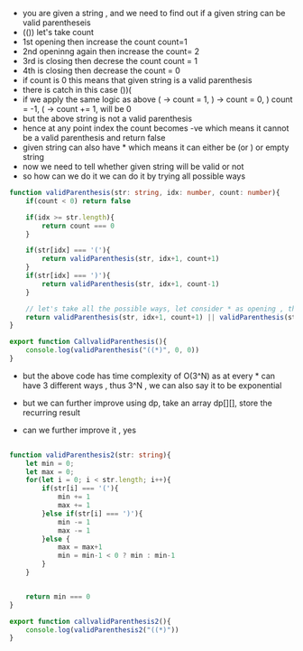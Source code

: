- you are given a string , and we need to find out if a given string can be valid parentheseis
- (()) let's take count 
- 1st opening then increase the count count=1
- 2nd openinng again then increase the count= 2
- 3rd is closing then decrese the count count = 1
- 4th is closing then decrease the count = 0
- if count is 0 this means that given string is a valid parenthesis
- there is catch in this case ())(
- if we apply the same logic as above ( -> count = 1,  ) -> count = 0, ) count = -1, ( -> count += 1, will be 0
- but the above string is not a valid parenthesis
- hence at any point index the count becomes -ve which means it cannot be a valid parenthesis and return false
- given string can also have * which means it can either be (or ) or empty string
- now we need to tell whether given string will be valid or not
- so how can we do it we can do it by trying all possible ways

```ts
function validParenthesis(str: string, idx: number, count: number){
    if(count < 0) return false

    if(idx >= str.length){
        return count === 0
    }

    if(str[idx] === '('){
        return validParenthesis(str, idx+1, count+1)
    }
    if(str[idx] === ')'){
        return validParenthesis(str, idx+1, count-1)
    }

    // let's take all the possible ways, let consider * as opening , then closing, then empty
    return validParenthesis(str, idx+1, count+1) || validParenthesis(str, idx+1, count-1) || validParenthesis(str, idx+1, count)
}

export function CallvalidParenthesis(){
    console.log(validParenthesis("((*)", 0, 0))
}

```
- but the above code has time complexity of O(3^N) as at every * can have 3 different ways , thus 3^N , we can also say it to be exponential
-  but we can further improve using dp, take an array dp[][], store the recurring result

- can we further improve it , yes
```ts
 
function validParenthesis2(str: string){
    let min = 0;
    let max = 0;
    for(let i = 0; i < str.length; i++){
        if(str[i] === '('){
            min += 1
            max += 1
        }else if(str[i] === ')'){
            min -= 1
            max -= 1
        }else {
            max = max+1
            min = min-1 < 0 ? min : min-1
        }
    }


    return min === 0
}

export function callvalidParenthesis2(){
    console.log(validParenthesis2("((*)"))
}

```
